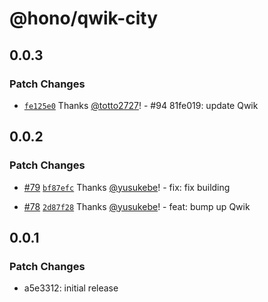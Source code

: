 # @hono/qwik-city

## 0.0.3

### Patch Changes

- [`fe125e0`](https://github.com/honojs/middleware/commit/fe125e02b3fc5aa584487e621e6b442a710bbbfe) Thanks [@totto2727](https://github.com/totto2727)! - #94 81fe019: update Qwik

## 0.0.2

### Patch Changes

- [#79](https://github.com/honojs/middleware/pull/79) [`bf87efc`](https://github.com/honojs/middleware/commit/bf87efc9547d06f987036ca7a40b0929e813f4d9) Thanks [@yusukebe](https://github.com/yusukebe)! - fix: fix building

- [#78](https://github.com/honojs/middleware/pull/78) [`2d87f28`](https://github.com/honojs/middleware/commit/2d87f28889f78b55622f046f3493b0eadb8873a2) Thanks [@yusukebe](https://github.com/yusukebe)! - feat: bump up Qwik

## 0.0.1

### Patch Changes

- a5e3312: initial release
